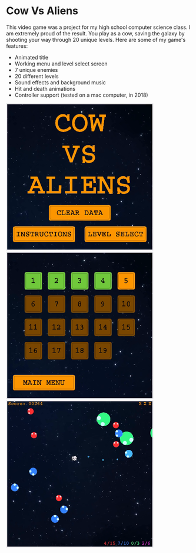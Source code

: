 # Cow Vs Aliens

This video game was a project for my high school computer science class. I am extremely proud of the result.
You play as a cow, saving the galaxy by shooting your way through 20 unique levels. 
Here are some of my game's features:

* Animated title
* Working menu and level select screen
* 7 unique enemies
* 20 different levels
* Sound effects and background music
* Hit and death animations
* Controller support (tested on a mac computer, in 2018)

<img src='../media/cows_main_menu.png' width='400'> <img src='../media/cows_level_select.png' width='400'> <img src='../media/cows_gameplay.png' width='400'>
